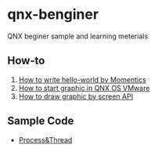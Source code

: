 # qnx-benginer
QNX beginer sample and learning meterials

## How-to

1. [How to write hello-world by Momentics](https://openthinks.com/archives/259/)
2. [How to start graphic in QNX OS VMware](https://openthinks.com/archives/295/)
3. [How to draw graphic by screen API](https://openthinks.com/archives/284/)


## Sample Code

* [Process&Thread](code/qnxprocessthread)

